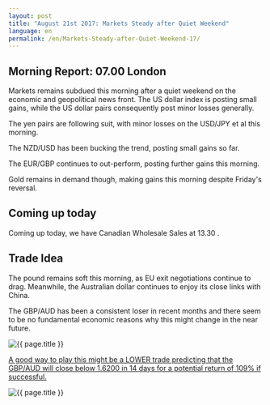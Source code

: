 ```yaml
---
layout: post
title: "August 21st 2017: Markets Steady after Quiet Weekend"
language: en
permalink: /en/Markets-Steady-after-Quiet-Weekend-17/
---
```

## Morning Report: 07.00 London

Markets remains subdued this morning after a quiet weekend on the economic and geopolitical news front. The US dollar index is posting small gains, while the US dollar pairs consequently post minor losses generally. 

The yen pairs are following suit, with minor losses on the USD/JPY et al this morning. 

The NZD/USD has been bucking the trend, posting small gains so far. 

The EUR/GBP continues to out-perform, posting further gains this morning. 

Gold remains in demand though, making gains this morning despite Friday's reversal. 

## Coming up today

Coming up today, we have Canadian Wholesale Sales at 13.30 .

## Trade Idea

The pound remains soft this morning, as EU exit negotiations continue to drag. Meanwhile, the Australian dollar continues to enjoy its close links with China. 

The GBP/AUD has been a consistent loser in recent months and there seem to be no fundamental economic reasons why this might change in the near future. 

<img class="post-image" src="{{ site.url }}/images/aug-17/2017-08-21_07-04-44.jpg" alt="{{ page.title }}" title="{{ page.title }}">

<a href="%LINK%%?currency=GBP&market=forex&underlying=frxGBPAUD&formname=higherlower&duration_amount=14&duration_units=d&amount=10&amount_type=payout&expiry_type=duration&barrier=1.6200" target="_blank">A good way to play this might be a LOWER trade predicting that the GBP/AUD will close below 1.6200 in 14 days for a potential return of 109% if successful.</a>

<img class="post-image" src="{{ site.url }}/images/aug-17/2017-08-21_07-40-08.jpg" alt="{{ page.title }}" title="{{ page.title }}">
